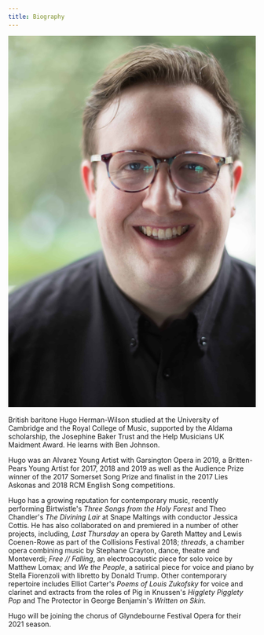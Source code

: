 ```yaml
---
title: Biography
---
```

![Headshot image showing Hugo Herman-Wilson](./headshot.jpg)

British baritone Hugo Herman-Wilson studied at the University of Cambridge and the Royal College of Music, supported by the Aldama scholarship, the Josephine Baker Trust and the Help Musicians UK Maidment Award. He learns with Ben Johnson.

Hugo was an Alvarez Young Artist with Garsington Opera in 2019, a Britten-Pears Young Artist for 2017, 2018 and 2019 as well as the Audience Prize winner of the 2017 Somerset Song Prize and finalist in the 2017 Lies Askonas and 2018 RCM English Song competitions.

Hugo has a growing reputation for contemporary music, recently performing Birtwistle's *Three Songs from the Holy Forest* and Theo Chandler's *The Divining Lair* at Snape Maltings with conductor Jessica Cottis. He has also collaborated on and premiered in a number of other projects, including,  *Last Thursday* an opera by Gareth Mattey and Lewis Coenen-Rowe as part of the Collisions Festival 2018;  *threads*, a chamber opera combining music by Stephane Crayton, dance, theatre and Monteverdi; *Free // Falling*, an electroacoustic piece for solo voice by Matthew Lomax; and *We the People*, a satirical piece for voice and piano by Stella Fiorenzoli with libretto by Donald Trump. Other contemporary repertoire includes Elliot Carter's *Poems of Louis Zukofsky* for voice and clarinet and extracts from the roles of Pig in Knussen's *Higglety Pigglety Pop* and The Protector in George Benjamin's *Written on Skin*.

Hugo will be joining the chorus of Glyndebourne Festival Opera for their 2021 season.